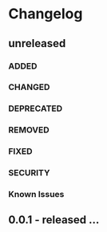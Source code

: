 # Changelog

## unreleased

### ADDED

### CHANGED
### DEPRECATED
### REMOVED
### FIXED
### SECURITY

### Known Issues


## 0.0.1 - released ...

